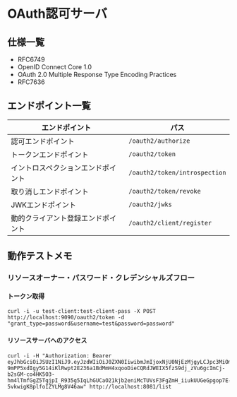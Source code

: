 # OAuth認可サーバ
## 仕様一覧
* RFC6749
* OpenID Connect Core 1.0
* OAuth 2.0 Multiple Response Type Encoding Practices
* RFC7636
## エンドポイント一覧
| エンドポイント | パス |
| ------------ | ---- |
| 認可エンドポイント | `/oauth2/authorize` |
| トークンエンドポイント | `/oauth2/token` |
| イントロスペクションエンドポイント | `/oauth2/token/introspection` |
| 取り消しエンドポイント | `/oauth2/token/revoke` |
| JWKエンドポイント | `/oauth2/jwks` |
| 動的クライアント登録エンドポイント | `/oauth2/client/register` |


## 動作テストメモ
### リソースオーナー・パスワード・クレデンシャルズフロー
#### トークン取得
```
curl -i -u test-client:test-client-pass -X POST http://localhost:9090/oauth2/token -d "grant_type=password&username=test&password=password"
```

#### リソースサーバへのアクセス
```
curl -i -H "Authorization: Bearer eyJhbGciOiJSUzI1NiJ9.eyJzdWIiOiJ0ZXN0IiwibmJmIjoxNjU0NjEzMjgyLCJpc3MiOm51bGwsImV4cCI6MTY1NDYxNTA4MiwiaWF0IjoxNjU0NjEzMjgyLCJqdGkiOiIxZDg5OWM1MC1iYTNiLTQ5OWYtYTBiMS0zYmM4YjdlODJlNDUifQ.fL072h5Ye7n99Qsq4i3acIrErWj0Ewl1qyP1vWTtYe4YG56_cG98B42vTwE_fys7ZWoCVB1f3OsDZdSzU_aAAHyQUHhsRuNQs3uNSQaetCZV5odXsqFRrHnQnSfdLO0TCRZQw5gysdu2jxMSJbjtQggnAnoqdU_iwW-9mPP5xdIgy5G14iKlRwpt2E236a1BdMmH4xqooDieCQRdJWEIX5fzS9dj_zVu6gcImCj-b2sGM-co4HK5O3-hm4lTmfGgZ5TgjpI_R935g5IqLhGUCaO21kjb2eniMcTUVsF3FgZmH_iiukUUGeGpgop7E-5vkwigK8plfoIZYLMg8V46aw" http://localhost:8081/list
```